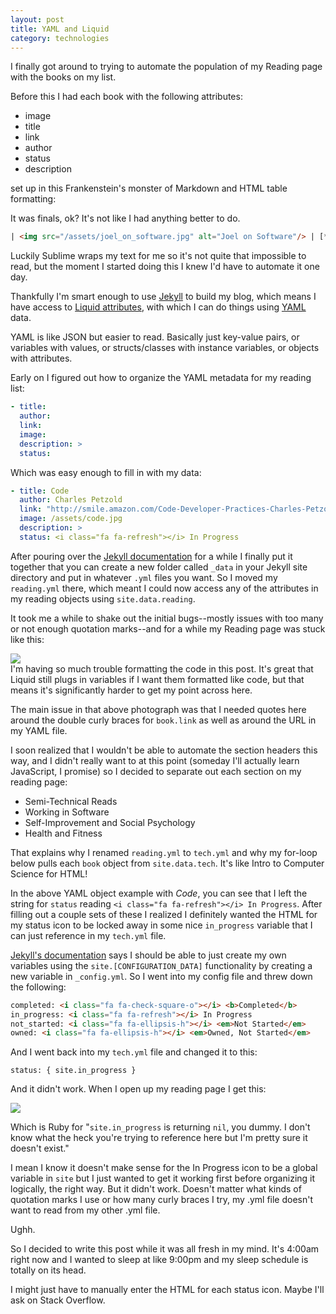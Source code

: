 ```yaml
---
layout: post
title: YAML and Liquid
category: technologies
---
```


I finally got around to trying to automate the population of my Reading page with the books on my list.

Before this I had each book with the following attributes:

- image
- title
- link
- author
- status
- description

set up in this Frankenstein's monster of Markdown and HTML table formatting:

<aside>It was finals, ok? It's not like I had anything better to do.</aside>

``` html
| <img src="/assets/joel_on_software.jpg" alt="Joel on Software"/> | [**Joel on Software**](http://smile.amazon.com/gp/product/B001NRNIMG/ref=kinw_myk_ro_title)<br>by Joel Spolsky<br><i class="fa fa-check-square-o"></i> **Completed** |
```

Luckily Sublime wraps my text for me so it's not quite that impossible to read, but the moment I started doing this I knew I'd have to automate it one day.

Thankfully I'm smart enough to use [Jekyll]() to build my blog, which means I have access to [Liquid attributes](https://docs.shopify.com/themes/liquid-documentation/basics), with which I can do things using [YAML](http://jekyllrb.com/docs/variables/) data.

YAML is like JSON but easier to read. Basically just key-value pairs, or variables with values, or structs/classes with instance variables, or objects with attributes.

Early on I figured out how to organize the YAML metadata for my reading list:

``` yaml
- title:
  author:
  link:
  image:
  description: >
  status:
```

Which was easy enough to fill in with my data:

``` yaml
- title: Code
  author: Charles Petzold
  link: "http://smile.amazon.com/Code-Developer-Practices-Charles-Petzold-ebook/dp/B00JDMPOK2/ref=sr_1_1?s=digital-text&ie=UTF8&qid=1423800084&sr=1-1&keywords=code"
  image: /assets/code.jpg
  description: >
  status: <i class="fa fa-refresh"></i> In Progress
```

After pouring over the [Jekyll documentation]() for a while I finally put it together that you can create a new folder called `_data` in your Jekyll site directory and put in whatever `.yml` files you want. So I moved my `reading.yml` there, which meant I could now access any of the attributes in my reading objects using `site.data.reading`.

It took me a while to shake out the initial bugs--mostly issues with too many or not enough quotation marks--and for a while my Reading page was stuck like this:

<img class="img-responsive" src="{{ site.url }}/assets/comp/bad-read.png"/>

<aside top="1950px">I'm having so much trouble formatting the code in this post. It's great that Liquid still plugs in variables if I want them formatted like code, but that means it's significantly harder to get my point across here.</aside>

The main issue in that above photograph was that I needed quotes here around the double curly braces for `book.link` as well as around the URL in my YAML file.

I soon realized that I wouldn't be able to automate the section headers this way, and I didn't really want to at this point (someday I'll actually learn JavaScript, I promise) so I decided to separate out each section on my reading page:

- Semi-Technical Reads
- Working in Software
- Self-Improvement and Social Psychology
- Health and Fitness

That explains why I renamed `reading.yml` to `tech.yml` and why my for-loop below pulls each `book` object from `site.data.tech`. It's like Intro to Computer Science for HTML!

<script src="https://gist.github.com/shelbyspees/5d93a9c75de141e60f10.js"></script>

In the above YAML object example with *Code*, you can see that I left the string for `status` reading `<i class="fa fa-refresh"></i> In Progress`. After filling out a couple sets of these I realized I definitely wanted the HTML for my status icon to be locked away in some nice `in_progress` variable that I can just reference in my `tech.yml` file.

[Jekyll's documentation](http://jekyllrb.com/docs/variables/) says I should be able to just create my own variables using the `site.[CONFIGURATION_DATA]` functionality by creating a new variable in `_config.yml`. So I went into my config file and threw down the following:

```html
completed: <i class="fa fa-check-square-o"></i> <b>Completed</b>
in_progress: <i class="fa fa-refresh"></i> In Progress
not_started: <i class="fa fa-ellipsis-h"></i> <em>Not Started</em>
owned: <i class="fa fa-ellipsis-h"></i> <em>Owned, Not Started</em>
```

And I went back into my `tech.yml` file and changed it to this:

    status: { site.in_progress }

And it didn't work. When I open up my reading page I get this:

<img class="img-responsive" src="{{ site.url }}/assets/comp/nil-read.png"/>

Which is Ruby for "`site.in_progress` is returning `nil`, you dummy. I don't know what the heck you're trying to reference here but I'm pretty sure it doesn't exist."

I mean I know it doesn't make sense for the In Progress icon to be a global variable in `site` but I just wanted to get it working first before organizing it logically, the right way. But it didn't work. Doesn't matter what kinds of quotation marks I use or how many curly braces I try, my .yml file doesn't want to read from my other .yml file.

Ughh.

So I decided to write this post while it was all fresh in my mind. It's 4:00am right now and I wanted to sleep at like 9:00pm and my sleep schedule is totally on its head.

I might just have to manually enter the HTML for each status icon. Maybe I'll ask on Stack Overflow.
